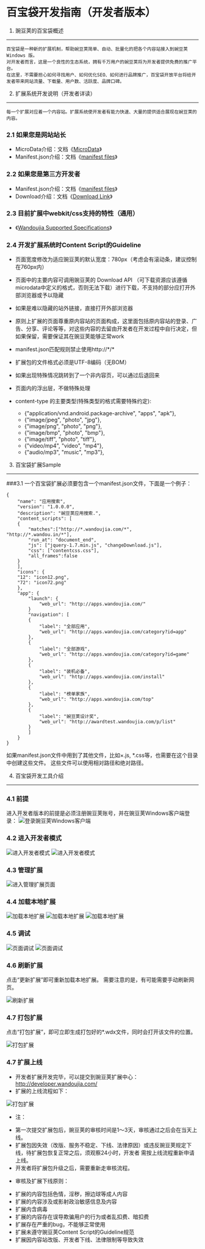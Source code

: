 百宝袋开发指南（开发者版本）
================
1. 豌豆荚的百宝袋概述
----------

    百宝袋是一种新的扩展机制，帮助豌豆荚简单、自动、批量化的把各个内容站接入到豌豆荚 Windows 版。
    对开发者而言，这是一个良性的生态系统，拥有千万用户的豌豆荚将为开发者提供免费的推广平台。
    在这里，不需要担心如何寻找用户、如何优化SEO、如何进行品牌推广，百宝袋开放平台将给开发者带来网站流量、下载量、用户数、活跃度、品牌口碑。

2. 扩展系统开发说明（开发者详读）
----------

    每一个扩展对应着一个内容站。扩展系统使开发者有能力快速、大量的提供适合展现在豌豆荚的内容。

### 2.1 如果您是网站站长
* MicroData介绍：文档《[MicroData]》
* Manifest.json介绍：文档《[manifest files]》

### 2.2 如果您是第三方开发者
* Manifest.json介绍：文档《[manifest files]》
* Download介绍：文档《[Download Link]》

### 2.3 目前扩展中webkit/css支持的特性（通用）
* 《[Wandoujia Supported Specifications]》

### 2.4 开发扩展系统时Content Script的Guideline
* 页面宽度修改为适应豌豆荚的默认宽度：780px（考虑会有滚动条，建议控制在760px内）

* 页面中的主要内容可调用豌豆荚的 Download API （可下载资源应该遵循microdata中定义的格式，否则无法下载）进行下载，不支持的部分应打开外部浏览器或予以隐藏

* 如果是难以隐藏的站外链接，直接打开外部浏览器

* 原则上扩展的页面尊重原内容站的页面构成，这里面包括原内容站的登录、广告、分享、评论等等，对这些内容的去留由开发者在开发过程中自行决定，但如果保留，需要保证其在豌豆荚能够正常work 

* manifest.json匹配规则禁止使用http://\*/\*

* 扩展包的文件格式必须是UTF-8编码（无BOM）

* 如果出现特殊情况跳转到了一个非内容页，可以通过后退回来

* 页面内的浮出层，不做特殊处理

* content-type 的主要类型(特殊类型的格式需要特殊约定):

    - {"application/vnd.android.package-archive", "apps", "apk"},
    - {"image/jpeg", "photo", "jpg"},
    - {"image/png", "photo", "png"},
    - {"image/bmp", "photo", "bmp"},
    - {"image/tiff", "photo", "tiff"},
    - {"video/mp4", "video", "mp4"},
    - {"audio/mp3", "music", "mp3"},

3. 百宝袋扩展Sample
---------

###3.1 一个百宝袋扩展必须要包含一个manifest.json文件，下面是一个例子：


    {
        "name": "应用搜索",
        "version": "1.0.0.0",
        "description": "豌豆荚应用搜索.",
        "content_scripts": [
        {
            "matches":["http://*.wandoujia.com/*", "http://*.wandou.in/*"],
            "run_at": "document_end",
            "js": ["jquery-1.7.min.js", "changeDownload.js"],
            "css": ["contentcss.css"],
            "all_frames":false
        }
        ],
        "icons": {
	    "12": "icon12.png",
	    "72": "icon72.png"
        },
        "app": {
            "launch": {
                "web_url": "http://apps.wandoujia.com/"
            }
            "navigation": [
            {
                "label": "全部应用",
                "web_url": "http://apps.wandoujia.com/category?id=app"
            },
            {
                "label": "全部游戏",
                "web_url": "http://apps.wandoujia.com/category?id=game"
            },
            {
                "label": "装机必备",
                "web_url": "http://apps.wandoujia.com/install"
            },
            {
                "label": "榜单家族",
                "web_url": "http://apps.wandoujia.com/top"
            },
            {
                "label": "豌豆荚设计奖",
                "web_url": "http://awardtest.wandoujia.com/p/list"
            }
            ]
        }
    }

如果manifest.json文件中用到了其他文件，比如×.js, *.css等，也需要在这个目录中创建这些文件。
这些文件可以使用相对路径和绝对路径。

4. 百宝袋开发工具介绍
-----------

### 4.1 前提
进入开发者版本的前提是必须注册豌豆荚账号，并在豌豆荚Windows客户端登录：
![登录豌豆荚Windows客户端][register]

### 4.2 进入开发者模式
![进入开发者模式][settings_1]
![进入开发者模式][settings_2]

### 4.3 管理扩展
![进入管理扩展页面][manage]

### 4.4 加载本地扩展
![加载本地扩展][load_extensions_1]
![加载本地扩展][load_extensions_2]
![加载本地扩展][load_extensions_3]

### 4.5 调试
![页面调试][debug_1]
![页面调试][debug_2]

### 4.6 刷新扩展
点击“更新扩展”即可重新加载本地扩展。
需要注意的是，有可能需要手动刷新网页。

![刷新扩展][reload_extension]

### 4.7 打包扩展
点击“打包扩展”，即可立即生成打包好的\*.wdx文件，同时会打开该文件的位置。

![打包扩展][package_extension]

### 4.7 扩展上线
* 开发者扩展开发完毕，可以提交到豌豆荚扩展中心：http://developer.wandoujia.com/
* 扩展的上线流程如下：

![打包扩展][extension_online]

* 注：

 - 第一次提交扩展包后，豌豆荚的审核时间是1～3天，审核通过之后会在当天上线。
 - 扩展包因失效（改版、服务不稳定、下线、法律原因）或违反豌豆荚规定下线，待扩展包恢复正常之后，须观察24小时，开发者
   需按上线流程重新申请上线。
 - 开发者将扩展包升级之后，需要重新走审核流程。

* 审核及扩展下线原则：
 - 扩展的内容包括色情，淫秽，擦边球等成人内容
 - 扩展的内容涉及或影射政治敏感信息及内容
 - 扩展内含病毒
 - 扩展的内容存在误导欺骗用户的行为或者乱扣费、暗扣费
 - 扩展存在严重的bug，不能够正常使用
 - 扩展未遵守豌豆荚Content Script的Guideline规范
 - 扩展因内容站改版、开发者下线、法律限制等导致失效

  [manifest files]: https://github.com/wandoulabs/developer-documents/blob/master/Doraemon/Manifest%20Files.md
  [Download Link]: https://github.com/wandoulabs/developer-documents/blob/master/Doraemon/Download%20Link.md
  [MicroData]: https://github.com/wandoulabs/developer-documents/blob/master/Microdata/App%20Microdata.md
  [Wandoujia Supported Specifications]: https://github.com/wandoulabs/developer-documents/blob/master/Doraemon/Wandoujia%20Supported%20Specifications.md
  [register]: https://github.com/wandoulabs/developer-documents/blob/master/Doraemon/pictures/register.jpg?raw=true
  [settings_1]: https://github.com/wandoulabs/developer-documents/blob/master/Doraemon/pictures/settings_1.jpg?raw=true
  [settings_2]: https://github.com/wandoulabs/developer-documents/blob/master/Doraemon/pictures/settings_2.jpg?raw=true
  [manage]: https://github.com/wandoulabs/developer-documents/blob/master/Doraemon/pictures/manage.jpg?raw=true
  [load_extensions_1]: https://github.com/wandoulabs/developer-documents/blob/master/Doraemon/pictures/load_extensions_1.jpg?raw=true
  [load_extensions_2]: https://github.com/wandoulabs/developer-documents/blob/master/Doraemon/pictures/load_extensions_2.jpg?raw=true
  [load_extensions_3]: https://github.com/wandoulabs/developer-documents/blob/master/Doraemon/pictures/load_extensions_3.jpg?raw=true
  [debug_1]: https://github.com/wandoulabs/developer-documents/blob/master/Doraemon/pictures/debug_1.jpg?raw=true
  [debug_2]: https://github.com/wandoulabs/developer-documents/blob/master/Doraemon/pictures/debug_2.jpg?raw=true
  [reload_extension]: https://github.com/wandoulabs/developer-documents/blob/master/Doraemon/pictures/reload_extension.jpg?raw=true
  [package_extension]: https://github.com/wandoulabs/developer-documents/blob/master/Doraemon/pictures/package_extension.jpg?raw=true
  [extension_online]: https://github.com/wandoulabs/developer-documents/blob/master/Doraemon/pictures/extension_online.jpg?raw=true